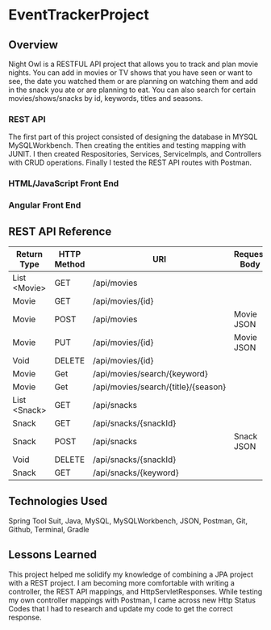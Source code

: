 # EventTrackerProject

## Overview

Night Owl is a RESTFUL API project that allows you to track and plan movie nights. You can add in movies or TV shows that you have seen or want to see, the date you watched them or are planning on watching them and add in the snack you ate or are planning to eat. You can also search for certain movies/shows/snacks by id, keywords, titles and seasons.

### REST API

The first part of this project consisted of designing the database in MYSQL MySQLWorkbench. Then creating the entities and testing mapping with JUNIT. I then created Respositories, Services, ServiceImpls, and Controllers with CRUD operations. Finally I tested the REST API routes with Postman.

### HTML/JavaScript Front End

### Angular Front End

## REST API Reference
| Return Type    | HTTP Method | URI                                 | Request Body | Purpose  |
|----------------|-------------|-------------------------------------|--------------|----------|
| List \<Movie\> | GET         | /api/movies                         |              | List     |
| Movie          | GET         | /api/movies/{id}                    |              | Retrieve |
| Movie          | POST        | /api/movies                         | Movie JSON   | Create   |
| Movie          | PUT         | /api/movies/{id}                    | Movie JSON   | Update   |
| Void           | DELETE      | /api/movies/{id}                    |              | Delete   |
| Movie          | Get         | /api/movies/search/{keyword}        |              | Retrieve |
| Movie          | Get         | /api/movies/search/{title}/{season} |              | Retrieve |
| List \<Snack\> | GET         | /api/snacks                         |              | List     |
| Snack          | GET         | /api/snacks/{snackId}               |              | Retrieve |
| Snack          | POST        | /api/snacks                         | Snack JSON   | Create   |
| Void           | DELETE      | /api/snacks/{snackId}               |              | Delete   |
| Snack          | GET         | /api/snacks/{keyword}               |              | Retrieve |

## Technologies Used

Spring Tool Suit, Java, MySQL, MySQLWorkbench, JSON, Postman, Git, Github, Terminal, Gradle

## Lessons Learned

This project helped me solidify my knowledge of combining a JPA project with a REST project. I am becoming more comfortable with writing a controller, the REST API mappings, and HttpServletResponses. While testing my own controller mappings with Postman, I came across new Http Status Codes that I had to research and update my code to get the correct response. 
